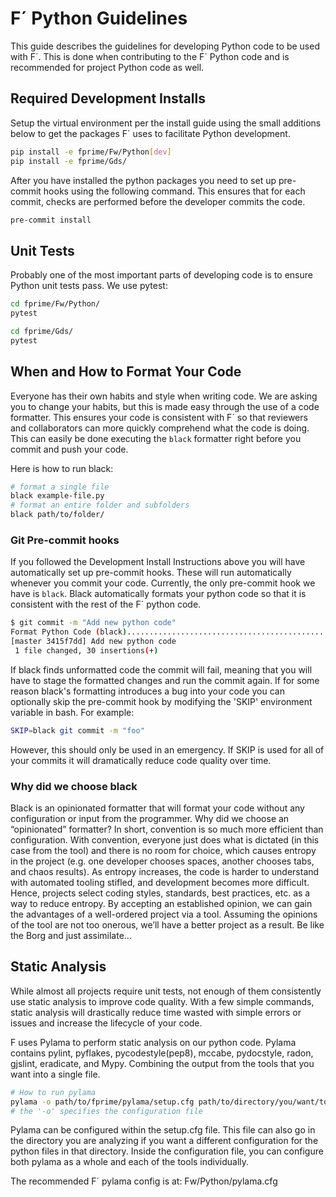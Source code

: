 # F´ Python Guidelines

This guide describes the guidelines for developing Python code to be used with F´. This is done when contributing to the
F´ Python code and is recommended for project Python code as well.

## Required Development Installs

Setup the virtual environment per the install guide using the small additions below to get the packages F´ uses to
facilitate Python development.

```bash
pip install -e fprime/Fw/Python[dev]
pip install -e fprime/Gds/
```

After you have installed the python packages you need to set up pre-commit hooks using the following command. This
ensures that for each commit, checks are performed before the developer commits the code.

```bash
pre-commit install
```

## Unit Tests

Probably one of the most important parts of developing code is to ensure Python unit tests pass. We use pytest:

```bash
cd fprime/Fw/Python/
pytest
```

```bash
cd fprime/Gds/
pytest
```

## When and How to Format Your Code

Everyone has their own habits and style when writing code. We are asking you to change your habits, but this is made
easy through the use of a code formatter. This ensures your code is consistent with F´ so that reviewers and
collaborators can more quickly comprehend what the code is doing. This can easily be done executing the `black`
formatter right before you commit and push your code.

Here is how to run black:

```bash
# format a single file
black example-file.py
# format an entire folder and subfolders
black path/to/folder/
```

### Git Pre-commit hooks

If you followed the Development Install Instructions above you will have automatically set up pre-commit hooks.
These will run automatically whenever you commit your code. Currently, the only pre-commit hook we have is `black`.
Black automatically formats your python code so that it is consistent with the rest of the F´ python code.

```bash
$ git commit -m "Add new python code"
Format Python Code (black)...............................................Passed
[master 3415f7dd] Add new python code
 1 file changed, 30 insertions(+)
```

If black finds unformatted code the commit will fail, meaning that you will have to stage the formatted changes and
run the commit again. If for some reason black's formatting introduces a bug into your code you can optionally skip the
pre-commit hook by modifying the 'SKIP' environment variable in bash. For example:

```bash
SKIP=black git commit -m "foo"
```

However, this should only be used in an emergency. If SKIP is used for all of your commits it will dramatically
reduce code quality over time.

### Why did we choose black

Black is an opinionated formatter that will format your code without any configuration or input from the programmer.
Why did we choose an “opinionated” formatter? In short, convention is so much more efficient than configuration.  With
convention, everyone just does what is dictated (in this case from the tool) and there is no room for choice, which
causes entropy in the project (e.g. one developer chooses spaces, another chooses tabs, and chaos results). As entropy
increases, the code is harder to understand with automated tooling stifled, and development becomes more difficult. Hence,
projects select coding styles, standards, best practices, etc. as a way to reduce entropy. By accepting an established
opinion, we can gain the advantages of a well-ordered project via a tool.  Assuming the opinions of the tool are not too
onerous, we’ll have a better project as a result.  Be like the Borg and just assimilate...

## Static Analysis

While almost all projects require unit tests, not enough of them consistently use static analysis to improve code quality.
With a few simple commands, static analysis will drastically reduce time wasted with simple errors or issues and increase
the lifecycle of your code.

F uses Pylama to perform static analysis on our python code. Pylama contains pylint, pyflakes, pycodestyle(pep8),
mccabe, pydocstyle, radon, gjslint, eradicate, and Mypy. Combining the output from the tools that you want into a single
file.

```bash
# How to run pylama
pylama -o path/to/fprime/pylama/setup.cfg path/to/directory/you/want/to/analyze/
# the '-o' specifies the configuration file
```

Pylama can be configured within the setup.cfg file. This file can also go in the directory you are analyzing if you want
a different configuration for the python files in that directory. Inside the configuration file, you can configure both
pylama as a whole and each of the tools individually.

The recommended F´ pylama config is at: Fw/Python/pylama.cfg